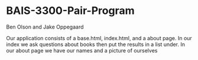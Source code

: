 # BAIS-3300-Pair-Program


Ben Olson and Jake Oppegaard

Our application consists of a base.html, index.html, and a about page. In our index we ask questions about books then put the results in a list under. In our about page we have our names and a picture of ourselves 
